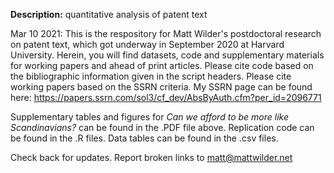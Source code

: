 <b>Description:</b> quantitative analysis of patent text

Mar 10 2021: This is the respository for Matt Wilder's postdoctoral research on patent text, which got underway in September 2020 at Harvard University. Herein, you will find datasets, code and supplementary materials for working papers and ahead of print articles. Please cite code based on the bibliographic information given in the script headers. Please cite working papers based on the SSRN criteria. My SSRN page can be found here: https://papers.ssrn.com/sol3/cf_dev/AbsByAuth.cfm?per_id=2096771

Supplementary tables and figures for _Can we afford to be more like Scandinavians?_ can be found in the .PDF file above.
Replication code can be found in the .R files. Data tables can be found in the .csv files. 

Check back for updates. Report broken links to matt@mattwilder.net  
